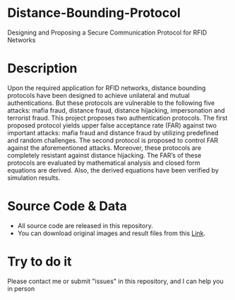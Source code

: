 # Distance-Bounding-Protocol
Designing and Proposing a Secure Communication Protocol for RFID Networks
# Description
Upon the required application for RFID networks, distance bounding protocols have been designed to achieve unilateral and mutual authentications. But these protocols are vulnerable to the following five attacks:  mafia fraud, distance fraud, distance hijacking, impersonation and terrorist fraud. This project proposes two authentication protocols. The first proposed protocol yields upper false acceptance rate (FAR) against two important attacks:  mafia fraud and distance fraud by utilizing predefined and random challenges. The second protocol is proposed to control FAR against the aforementioned attacks. Moreover, these protocols are completely resistant against distance hijacking. The FAR’s of these protocols are evaluated by mathematical analysis and closed form equations are derived. Also, the derived equations have been verified by simulation results.
# Source Code & Data
* All source code are released in this repository.
* You can download original images and result files from this [Link](https://github.com/omidshafiei/Distance-Bounding-Protocol/tree/main/matlab%20code).
# Try to do it
Please contact me or submit "issues" in this repository, and I can help you in person
